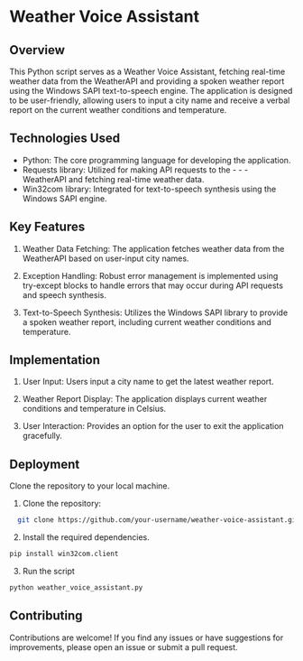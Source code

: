 
# Weather Voice Assistant

## Overview

This Python script serves as a Weather Voice Assistant, fetching real-time weather data from the WeatherAPI and providing a spoken weather report using the Windows SAPI text-to-speech engine. The application is designed to be user-friendly, allowing users to input a city name and receive a verbal report on the current weather conditions and temperature.


## Technologies Used

- Python: The core programming language for developing the application.
- Requests library: Utilized for making API requests to the - - - WeatherAPI and fetching real-time weather data.
- Win32com library: Integrated for text-to-speech synthesis using the Windows SAPI engine.

## Key Features

1. Weather Data Fetching: The application fetches weather data from the WeatherAPI based on user-input city names.

2. Exception Handling: Robust error management is implemented using try-except blocks to handle errors that may occur during API requests and speech synthesis.

3. Text-to-Speech Synthesis: Utilizes the Windows SAPI library to provide a spoken weather report, including current weather conditions and temperature.


## Implementation


1. User Input: Users input a city name to get the latest weather report.

2. Weather Report Display: The application displays current weather conditions and temperature in Celsius.

3. User Interaction: Provides an option for the user to exit the application gracefully.
## Deployment

Clone the repository to your local machine.


1. Clone the repository:
```bash
  git clone https://github.com/your-username/weather-voice-assistant.git
```

2. Install the required dependencies.
```bash
pip install win32com.client
```

3. Run the script
```bash
python weather_voice_assistant.py
```

## Contributing

Contributions are welcome! If you find any issues or have suggestions for improvements, please open an issue or submit a pull request.
